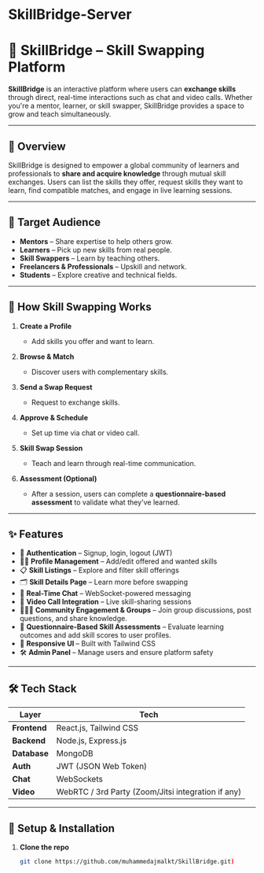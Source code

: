 # SkillBridge-Server
# 🌉 SkillBridge – Skill Swapping Platform

**SkillBridge** is an interactive platform where users can **exchange skills** through direct, real-time interactions such as chat and video calls. Whether you're a mentor, learner, or skill swapper, SkillBridge provides a space to grow and teach simultaneously.

---

## 🚀 Overview

SkillBridge is designed to empower a global community of learners and professionals to **share and acquire knowledge** through mutual skill exchanges. Users can list the skills they offer, request skills they want to learn, find compatible matches, and engage in live learning sessions.

---

## 👥 Target Audience

- **Mentors** – Share expertise to help others grow.
- **Learners** – Pick up new skills from real people.
- **Skill Swappers** – Learn by teaching others.
- **Freelancers & Professionals** – Upskill and network.
- **Students** – Explore creative and technical fields.

---

## 🔄 How Skill Swapping Works

1. **Create a Profile**
   - Add skills you offer and want to learn.

2. **Browse & Match**
   - Discover users with complementary skills.

3. **Send a Swap Request**
   - Request to exchange skills.

4. **Approve & Schedule**
   - Set up time via chat or video call.

5. **Skill Swap Session**
   - Teach and learn through real-time communication.
   
6.  **Assessment (Optional)**
     -  After a session, users can complete a **questionnaire-based assessment** to validate what they've learned.

---

## ✨ Features

- 🔐 **Authentication** – Signup, login, logout (JWT)
- 🙍‍♂️ **Profile Management** – Add/edit offered and wanted skills
- 📋 **Skill Listings** – Explore and filter skill offerings
- 🗂 **Skill Details Page** – Learn more before swapping
- 💬 **Real-Time Chat** – WebSocket-powered messaging
- 🎥 **Video Call Integration** – Live skill-sharing sessions
- 🧑‍🤝‍🧑 **Community Engagement & Groups** – Join group discussions, post questions, and share knowledge.
- 🧠 **Questionnaire-Based Skill Assessments** – Evaluate learning outcomes and add skill scores to user profiles.
- 📱 **Responsive UI** – Built with Tailwind CSS
- 🛠 **Admin Panel** – Manage users and ensure platform safety

---

## 🛠️ Tech Stack

| Layer       | Tech                          |
|-------------|-------------------------------|
| **Frontend**| React.js, Tailwind CSS         |
| **Backend** | Node.js, Express.js            |
| **Database**| MongoDB                        |
| **Auth**    | JWT (JSON Web Token)           |
| **Chat**    | WebSockets                     |
| **Video**   | WebRTC / 3rd Party (Zoom/Jitsi integration if any) |

---



## 🧪 Setup & Installation

1. **Clone the repo**
   ```bash
   git clone https://github.com/muhammedajmalkt/SkillBridge.git)
